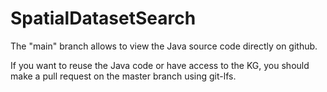 # SpatialDatasetSearch

The "main" branch allows to view the Java source code directly on github.

If you want to reuse the Java code or have access to the KG, you should make a pull request on the master branch using git-lfs.
